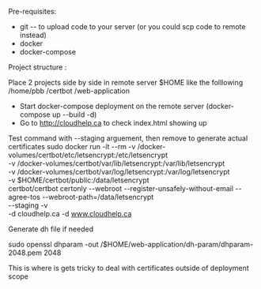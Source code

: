 Pre-requisites: 
* git -- to upload code to your server (or you could scp code to remote instead)
* docker
* docker-compose

Project structure : 

Place 2 projects side by side in remote server $HOME like the folllowing
/home/pbb
         /certbot
         /web-application


* Start docker-compose deployment on the remote server (docker-compose up --build -d)
* Go to http://cloudhelp.ca to check index.html showing up

Test command with --staging arguement, then remove to generate actual certificates 
sudo docker run -it --rm -v /docker-volumes/certbot/etc/letsencrypt:/etc/letsencrypt \
-v /docker-volumes/certbot/var/lib/letsencrypt:/var/lib/letsencrypt \
-v /docker-volumes/certbot/var/log/letsencrypt:/var/log/letsencrypt \
-v $HOME/certbot/public:/data/letsencrypt \
certbot/certbot certonly --webroot --register-unsafely-without-email --agree-tos --webroot-path=/data/letsencrypt \
--staging -v \
-d cloudhelp.ca -d www.cloudhelp.ca 


Generate dh file if needed 

sudo openssl dhparam -out /$HOME/web-application/dh-param/dhparam-2048.pem 2048

This is where is gets tricky to deal with certificates outside of deployment scope